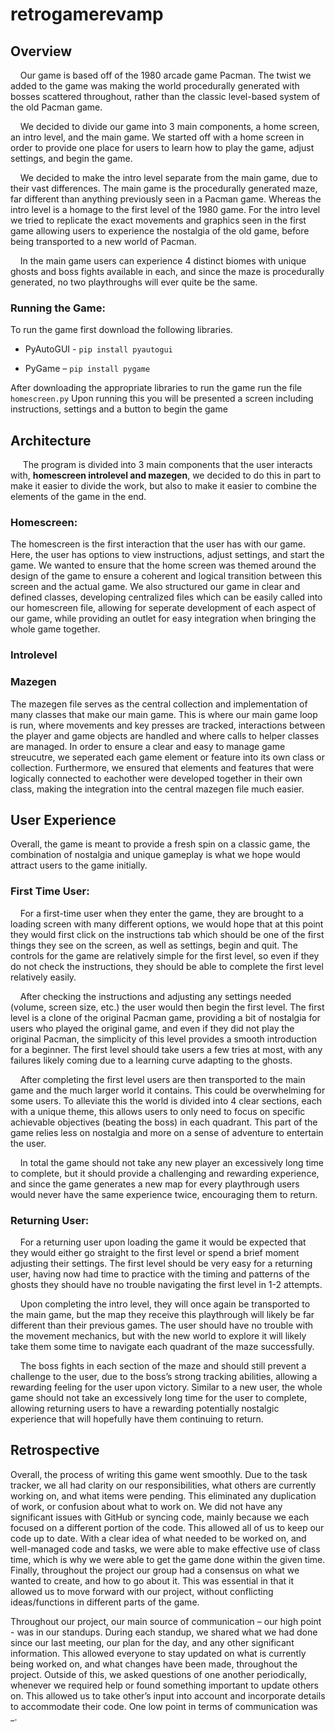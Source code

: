 # retrogamerevamp

## **Overview**

&nbsp;&nbsp;&nbsp;&nbsp;Our game is based off of the 1980 arcade game Pacman. The twist we added to the game was making the world procedurally generated with bosses scattered throughout, rather than the classic level-based system of the old Pacman game.

&nbsp;&nbsp;&nbsp;&nbsp;We decided to divide our game into 3 main components, a home screen, an intro level, and the main game. We started off with a home screen in order to provide one place for users to learn how to play the game, adjust settings, and begin the game. 

&nbsp;&nbsp;&nbsp;&nbsp;We decided to make the intro level separate from the main game, due to their vast differences. The main game is the procedurally generated maze, far different than anything previously seen in a Pacman game. Whereas the intro level is a homage to the first level of the 1980 game. For the intro level we tried to replicate the exact movements and graphics seen in the first game allowing users to experience the nostalgia of the old game, before being transported to a new world of Pacman.

&nbsp;&nbsp;&nbsp;&nbsp;In the main game users can experience 4 distinct biomes with unique ghosts and boss fights available in each, and since the maze is procedurally generated, no two playthroughs will ever quite be the same.

### **Running the Game:**

To run the game first download the following libraries.

-	PyAutoGUI - `pip install pyautogui`
  
-	PyGame – `pip install pygame`
  
After downloading the appropriate libraries to run the game run the file `homescreen.py`
Upon running this you will be presented a screen including instructions, settings and a button to begin the game

## Architecture

&nbsp;&nbsp;&nbsp;&nbsp; The program is divided into 3 main components that the user interacts with, **homescreen introlevel and mazegen**, we decided to do this in part to make it easier to divide the work, but also to make it easier to combine the elements of the game in the end.


### **Homescreen:**

  The homescreen is the first interaction that the user has with our game. Here, the user has options to view instructions, adjust settings, and start the game. We wanted to ensure that the home screen was themed around the design of the game to ensure a coherent and logical transition between this screen and the actual game. We also structured our game in clear and defined classes, developing centralized files which can be easily called into our homescreen file, allowing for seperate development of each aspect of our game, while providing an outlet for easy integration when bringing the whole game together. 

### **Introlevel**



### **Mazegen**

  The mazegen file serves as the central collection and implementation of many classes that make our main game. This is where our main game loop is run, where movements and key presses are tracked, interactions between the player and game objects are handled and where calls to helper classes are managed. In order to ensure a clear and easy to manage game streucutre, we seperated each game element or feature into its own class or collection. Furthermore, we ensured that elements and features that were logically connected to eachother were developed together in their own class, making the integration into the central mazegen file much easier. 

## **User Experience** 

Overall, the game is meant to provide a fresh spin on a classic game, the combination of nostalgia and unique gameplay is what we hope would attract users to the game initially. 

### **First Time User:** 

&nbsp;&nbsp;&nbsp;&nbsp;For a first-time user when they enter the game, they are brought to a loading screen with many different options, we would hope that at this point they would first click on the instructions tab which should be one of the first things they see on the screen, as well as settings, begin and quit. The controls for the game are relatively simple for the first level, so even if they do not check the instructions, they should be able to complete the first level relatively easily. 

&nbsp;&nbsp;&nbsp;&nbsp;After checking the instructions and adjusting any settings needed (volume, screen size, etc.) the user would then begin the first level. The first level is a clone of the original Pacman game, providing a bit of nostalgia for users who played the original game, and even if they did not play the original Pacman, the simplicity of this level provides a smooth introduction for a beginner. The first level should take users a few tries at most, with any failures likely coming due to a learning curve adapting to the ghosts. 

&nbsp;&nbsp;&nbsp;&nbsp;After completing the first level users are then transported to the main game and the much larger world it contains. This could be overwhelming for some users. To alleviate this the world is divided into 4 clear sections, each with a unique theme, this allows users to only need to focus on specific achievable objectives (beating the boss) in each quadrant. This part of the game relies less on nostalgia and more on a sense of adventure to entertain the user. 

&nbsp;&nbsp;&nbsp;&nbsp;In total the game should not take any new player an excessively long time to complete, but it should provide a challenging and rewarding experience, and since the game generates a new map for every playthrough users would never have the same experience twice, encouraging them to return. 

### **Returning User:** 

&nbsp;&nbsp;&nbsp;&nbsp;For a returning user upon loading the game it would be expected that they would either go straight to the first level or spend a brief moment adjusting their settings. The first level should be very easy for a returning user, having now had time to practice with the timing and patterns of the ghosts they should have no trouble navigating the first level in 1-2 attempts. 

&nbsp;&nbsp;&nbsp;&nbsp;Upon completing the intro level, they will once again be transported to the main game, but the map they receive this playthrough will likely be far different than their previous games. The user should have no trouble with the movement mechanics, but with the new world to explore it will likely take them some time to navigate each quadrant of the maze successfully. 

&nbsp;&nbsp;&nbsp;&nbsp;The boss fights in each section of the maze and should still prevent a challenge to the user, due to the boss’s strong tracking abilities, allowing a rewarding feeling for the user upon victory. Similar to a new user, the whole game should not take an excessively long time for the user to complete, allowing returning users to have a rewarding potentially nostalgic experience that will hopefully have them continuing to return. 

## Retrospective
Overall, the process of writing this game went smoothly. Due to the task tracker, we all had clarity on our responsibilities, what others are currently working on, and what items were pending. This eliminated any duplication of work, or confusion about what to work on. We did not have any significant issues with GitHub or syncing code, mainly because we each focused on a different portion of the code. This allowed all of us to keep our code up to date. With a clear idea of what needed to be worked on, and well-managed code and tasks, we were able to make effective use of class time, which is why we were able to get the game done within the given time. Finally, throughout the project our group had a consensus on what we wanted to create, and how to go about it. This was essential in that it allowed us to move forward with our project, without conflicting ideas/functions in different parts of the game. 

Throughout our project, our main source of communication – our high point - was in our standups. During each standup, we shared what we had done since our last meeting, our plan for the day, and any other significant information. This allowed everyone to stay updated on what is currently being worked on, and what changes have been made, throughout the project. Outside of this, we asked questions of one another periodically, whenever we required help or found something important to update others on. This allowed us to take other’s input into account and incorporate details to accommodate their code. One low point in terms of communication was  _. 

